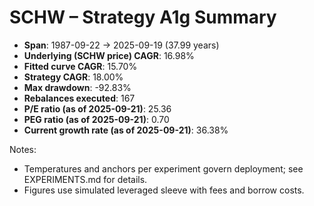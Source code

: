 # SCHW – Strategy A1g Summary

- **Span**: 1987-09-22 → 2025-09-19 (37.99 years)
- **Underlying (SCHW price) CAGR**: 16.98%
- **Fitted curve CAGR**: 15.70%
- **Strategy CAGR**: 18.00%
- **Max drawdown**: -92.83%
- **Rebalances executed**: 167
- **P/E ratio (as of 2025-09-21)**: 25.36
- **PEG ratio (as of 2025-09-21)**: 0.70
- **Current growth rate (as of 2025-09-21)**: 36.38%

Notes:

- Temperatures and anchors per experiment govern deployment; see EXPERIMENTS.md for details.
- Figures use simulated leveraged sleeve with fees and borrow costs.


